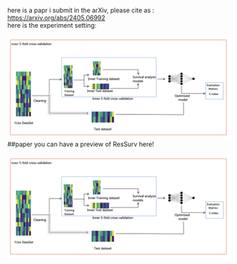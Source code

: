 here is a papr i submit in the arXiv, please cite as :  
https://arxiv.org/abs/2405.06992  
here is the experiment setting:

![image](https://github.com/Madrigalpp/ResSurv/blob/81e4f54b8b56dc7e291eceaf89f817c6580f19bf/experiment%20setting.png)  
##paper
you can have a preview of ResSurv here!

![image](https://github.com/Madrigalpp/ResSurv/blob/81e4f54b8b56dc7e291eceaf89f817c6580f19bf/experiment%20setting.png)  
